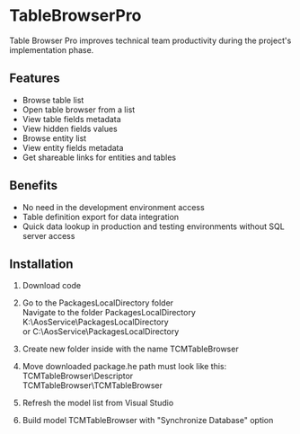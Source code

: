 # TableBrowserPro

Table Browser Pro improves technical team productivity during the project's implementation phase.

## Features

- Browse table list<br/>
- Open table browser from a list<br/>
- View table fields metadata<br/>
- View hidden fields values<br/>
- Browse entity list<br/>
- View entity fields metadata<br/>
- Get shareable links for entities and tables<br/>

## Benefits

- No need in the development environment access<br/>
- Table definition export for data integration<br/>
- Quick data lookup in production and testing environments without SQL server access<br/>

## Installation

1. Download code<br/>
2. Go to the PackagesLocalDirectory folder<br/>
Navigate to the folder PackagesLocalDirectory<br/>
K:\AosService\PackagesLocalDirectory<br/>
or
C:\AosService\PackagesLocalDirectory<br/>
3. Create new folder inside with the name TCMTableBrowser
4. Move downloaded package.he path must look like this: <br/>
TCMTableBrowser\Descriptor<br/>
TCMTableBrowser\TCMTableBrowser<br/>

5. Refresh the model list from Visual Studio<br/>
6. Build model TCMTableBrowser with "Synchronize Database" option<br/>
